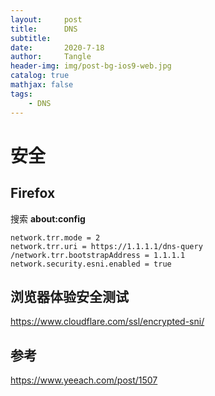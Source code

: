 ```yaml
---
layout:     post
title:      DNS
subtitle:   
date:       2020-7-18
author:     Tangle
header-img: img/post-bg-ios9-web.jpg
catalog: true
mathjax: false
tags:
    - DNS
---
```


# 安全

## Firefox

搜索 **about:config**

```
network.trr.mode = 2
network.trr.uri = https://1.1.1.1/dns-query
/network.trr.bootstrapAddress = 1.1.1.1
network.security.esni.enabled = true
```

## 浏览器体验安全测试

https://www.cloudflare.com/ssl/encrypted-sni/

## 参考

https://www.yeeach.com/post/1507
